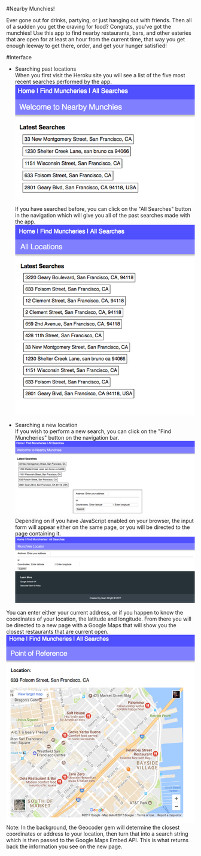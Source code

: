 #Nearby Munchies!

Ever gone out for drinks, partying, or just hanging out with friends. Then all of a sudden you get the craving for food? Congrats, you've got the munchies! Use this app to find nearby restaurants, bars, and other eateries that are open for at least an hour from the current time, that way you get enough leeway to get there, order, and get your hunger satisfied!

#Interface

- Searching past locations  
When you first visit the Heroku site you will see a list of the five most recent searches performed by the app. 
![Home Screenshot](/Home.png "Home")
If you have searched before, you can click on the "All Searches" button in the navigation which will give you all of the past searches made with the app.
![All Screenshot](/All.png "Past Searches")

- Searching a new location  
If you wish to perform a new search, you can click on the "Find Muncheries" button on the navigation bar. 
![Search Screenshot](/Search.png "Dynamic")
Depending on if you have JavaScript enabled on your browser, the input form will appear either on the same page, or you will be directed to the page containing it.
![Search2 Screenshot](/Search2.png "Static")

You can enter either your current address, or if you happen to know the coordinates of your location, the latitude and longitude. From there you will be directed to a new page with a Google Maps that will show you the closest restaurants that are current open.
![Result Screenshot](/Location.png "Result")
Note: In the background, the Geocoder gem will determine the closest coordinates or address to your location, then turn that into a search string which is then passed to the Google Maps Embed API. This is what returns back the information you see on the new page.